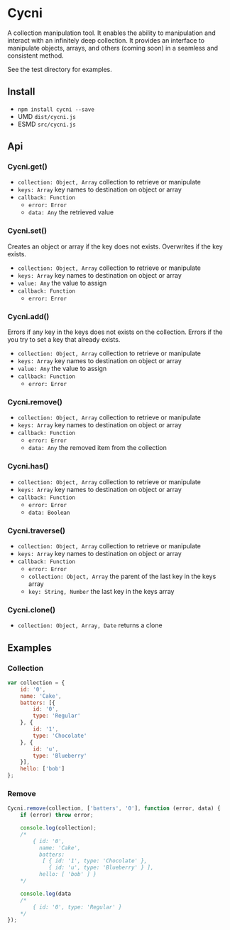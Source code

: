 # Cycni
A collection manipulation tool. It enables the ability to manipulation and interact with an infinitely deep collection. It provides an interface to manipulate objects, arrays, and others (coming soon) in a seamless and consistent method.

See the test directory for examples.

## Install
- `npm install cycni --save`
- UMD `dist/cycni.js`
- ESMD `src/cycni.js`


## Api

### Cycni.get()
- `collection: Object, Array` collection to retrieve or manipulate
- `keys: Array` key names to destination on object or array
- `callback: Function`
	- `error: Error`
	- `data: Any` the retrieved value

### Cycni.set()
Creates an object or array if the key does not exists. Overwrites if the key exists.

- `collection: Object, Array` collection to retrieve or manipulate
- `keys: Array` key names to destination on object or array
- `value: Any` the value to assign
- `callback: Function`
	- `error: Error`

### Cycni.add()
Errors if any key in the keys does not exists on the collection. Errors if the you try to set a key that already exists.

- `collection: Object, Array` collection to retrieve or manipulate
- `keys: Array` key names to destination on object or array
- `value: Any` the value to assign
- `callback: Function`
	- `error: Error`

### Cycni.remove()
- `collection: Object, Array` collection to retrieve or manipulate
- `keys: Array` key names to destination on object or array
- `callback: Function`
	- `error: Error`
	- `data: Any` the removed item from the collection

### Cycni.has()
- `collection: Object, Array` collection to retrieve or manipulate
- `keys: Array` key names to destination on object or array
- `callback: Function`
	- `error: Error`
	- `data: Boolean`

### Cycni.traverse()
- `collection: Object, Array` collection to retrieve or manipulate
- `keys: Array` key names to destination on object or array
- `callback: Function`
	- `error: Error`
	- `collection: Object, Array` the parent of the last key in the keys array
	- `key: String, Number` the last key in the keys array

### Cycni.clone()
-  `collection: Object, Array, Date` returns a clone


## Examples

### Collection
```JavaScript
var collection = {
	id: '0',
	name: 'Cake',
	batters: [{
		id: '0',
		type: 'Regular'
	}, {
		id: '1',
		type: 'Chocolate'
	}, {
		id: 'u',
		type: 'Blueberry'
	}],
	hello: ['bob']
};
```

### Remove
```JavaScript
Cycni.remove(collection, ['batters', '0'], function (error, data) {
	if (error) throw error;

	console.log(collection);
	/*
		{ id: '0',
		  name: 'Cake',
		  batters:
		   [ { id: '1', type: 'Chocolate' },
		     { id: 'u', type: 'Blueberry' } ],
		  hello: [ 'bob' ] }
	*/

	console.log(data
	/*
		{ id: '0', type: 'Regular' }
	*/
});
```
